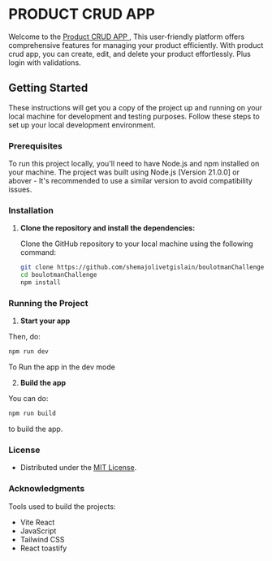 # PRODUCT CRUD APP

Welcome to the [Product CRUD APP ](https://boulotman-challenge.vercel.app), This user-friendly platform offers comprehensive features for managing your product efficiently. With product crud app, you can create, edit, and delete your product effortlessly. Plus login with validations.

## Getting Started

These instructions will get you a copy of the project up and running on your local machine for development and testing purposes. Follow these steps to set up your local development environment.

### Prerequisites

To run this project locally, you'll need to have Node.js and npm installed on your machine. The project was built using Node.js [Version 21.0.0] or abover - It's recommended to use a similar version to avoid compatibility issues.

### Installation

1. **Clone the repository and install the dependencies:**

   Clone the GitHub repository to your local machine using the following command:

   ```bash
   git clone https://github.com/shemajolivetgislain/boulotmanChallenge
   cd boulotmanChallenge
   npm install

   ```

### Running the Project

1. **Start your app**

Then, do:

```bash
npm run dev
```

To Run the app in the dev mode

2. **Build the app**

You can do:

```bash
npm run build

```

to build the app.

### License

- Distributed under the [MIT License](https://github.com/git/git-scm.com/blob/main/MIT-LICENSE.txt).

### Acknowledgments

Tools used to build the projects:

- Vite React
- JavaScript
- Tailwind CSS
- React toastify
